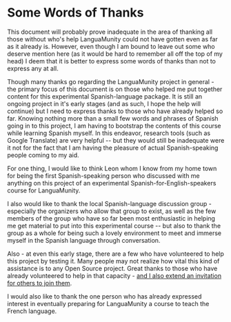 # Some Words of Thanks
This document will probably prove inadequate in the area
of thanking all those without who's help LanguaMunity
could not have gotten even as far as it already is.
However, even though I am bound to leave out some
who deserve mention here (as it would be hard to remember
all off the top of my head)
I deem that it is better to express some words of thanks
than not to express any at all.

Though many thanks go regarding the LanguaMunity
project in general - the primary focus of this document
is on those who helped me put together content for this
experimental Spanish-language package.
It is still an ongoing project in it's early stages
(and as such, I hope the help will continue)
but I need to express thanks to those who have already
helped so far.
Knowing nothing more than a small few words and phrases
of Spanish going in to this project, I am having to
bootstrap the contents of this course while learning
Spanish myself.
In this endeavor, research tools (such as Google Translate)
are very helpful -- but they would still be inadequate
were it not for the fact that I am having the pleasure
of actual Spanish-speaking people coming to my aid.

For one thing, I would like to think Leon whom I know
from my home town for being the first Spanish-speaking
person who discussed with me anything on this project
of an experimental Spanish-for-English-speakers course
for LanguaMunity.

I also would like to thank the local Spanish-language discussion
group - especially the organizers who allow that group to
exist, as well as the few members of the group who have so far
been most enthusiastic in helping me get material to put into
this experimental course -- but also to thank the group as
a whole for being such a lovely environment to meet and
immerse myself in the Spanish language through conversation.

Also - at even this early stage, there are a few who have
volunteered to help this project by testing it.
Many people may not realize how vital this kind of
assistance is to any Open Source project.
Great thanks to those who have already volunteered to
help in that capacity -
[and I also extend an invitation for others to join them](help-test.md).

I would also like to thank the one person who has already
expressed interest in eventually preparing for LanguaMunity
a course to teach the French language.




